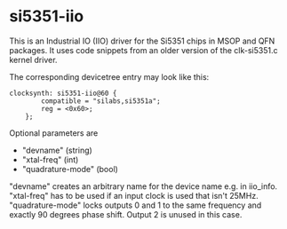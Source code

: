# si5351-iio

This is an Industrial IO (IIO) driver for the Si5351 chips in MSOP and QFN packages. It uses code snippets from an older version of the clk-si5351.c kernel driver.

The corresponding devicetree entry may look like this:
```
clocksynth: si5351-iio@60 {
        compatible = "silabs,si5351a";
        reg = <0x60>;
    };
```

Optional parameters are

- "devname" (string)
- "xtal-freq" (int)
- "quadrature-mode" (bool)

"devname" creates an arbitrary name for the device name e.g. in iio_info.
"xtal-freq" has to be used if an input clock is used that isn't 25MHz.
"quadrature-mode" locks outputs 0 and 1 to the same frequency and exactly 90 degrees phase shift. Output 2 is unused in this case.
